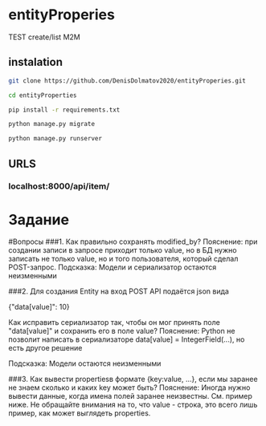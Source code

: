 # entityProperies 

TEST create/list M2M

## instalation

```bash
git clone https://github.com/DenisDolmatov2020/entityProperies.git

cd entityProperties

pip install -r requirements.txt

python manage.py migrate

python manage.py runserver
```

## URLS

### localhost:8000/api/item/


# Задание

#Вопросы
###1. Как правильно сохранять modified_by?
Пояснение: при создании записи в запросе приходит только value, но в БД нужно записать не только value, но и того пользователя, который сделал POST-запрос.
Подсказка: Модели и сериализатор остаются неизменными

###2. Для создания Entity на вход POST API подаётся json вида

{"data[value]": 10}

Как исправить сериализатор так, чтобы он мог принять поле "data[value]" и сохранить его в поле value?
Пояснение: Python не позволит написать в сериализаторе 
data[value] = IntegerField(...), но есть другое решение 

Подсказка: Модели остаются неизменными

###3. Как вывести propertiesв формате {key:value, ...}, если мы заранее не знаем сколько и каких key может быть?
Пояснение: Иногда нужно вывести данные, когда имена полей заранее неизвестны. См. пример ниже. Не обращайте внимания на то, что value - строка, это всего лишь пример, как может выглядеть properties.
